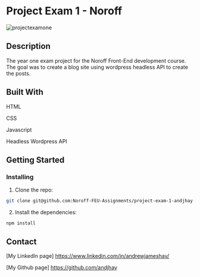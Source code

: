 # Project Exam 1 - Noroff

![projectexamone](https://user-images.githubusercontent.com/88853764/172803042-9a5fdd11-7215-4a96-af9b-7cfd49cbb9f7.png)

## Description

The year one exam project for the Noroff Front-End development course. The goal was to create a blog site using wordpress headless API to create the posts.

## Built With

HTML

CSS

Javascript

Headless Wordpress API

## Getting Started

### Installing

1. Clone the repo:

```bash
git clone git@github.com:Noroff-FEU-Assignments/project-exam-1-andjhay.git
```

2. Install the dependencies:

```
npm install
```

## Contact

[My LinkedIn page] https://www.linkedin.com/in/andrewjameshay/

[My Github page] https://github.com/andjhay
